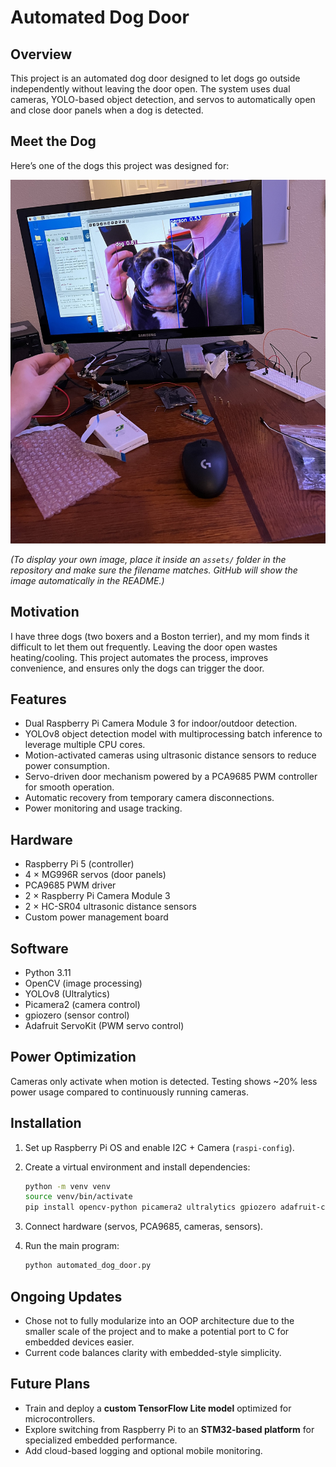 # Automated Dog Door

## Overview

This project is an automated dog door designed to let dogs go outside independently without leaving the door open. The system uses dual cameras, YOLO-based object detection, and servos to automatically open and close door panels when a dog is detected.

## Meet the Dog

Here’s one of the dogs this project was designed for:

![My Dog](assets/detect_buster.jpg)

*(To display your own image, place it inside an `assets/` folder in the repository and make sure the filename matches. GitHub will show the image automatically in the README.)*

## Motivation

I have three dogs (two boxers and a Boston terrier), and my mom finds it difficult to let them out frequently. Leaving the door open wastes heating/cooling. This project automates the process, improves convenience, and ensures only the dogs can trigger the door.

## Features

* Dual Raspberry Pi Camera Module 3 for indoor/outdoor detection.
* YOLOv8 object detection model with multiprocessing batch inference to leverage multiple CPU cores.
* Motion-activated cameras using ultrasonic distance sensors to reduce power consumption.
* Servo-driven door mechanism powered by a PCA9685 PWM controller for smooth operation.
* Automatic recovery from temporary camera disconnections.
* Power monitoring and usage tracking.

## Hardware

* Raspberry Pi 5 (controller)
* 4 × MG996R servos (door panels)
* PCA9685 PWM driver
* 2 × Raspberry Pi Camera Module 3
* 2 × HC-SR04 ultrasonic distance sensors
* Custom power management board

## Software

* Python 3.11
* OpenCV (image processing)
* YOLOv8 (Ultralytics)
* Picamera2 (camera control)
* gpiozero (sensor control)
* Adafruit ServoKit (PWM servo control)

## Power Optimization

Cameras only activate when motion is detected. Testing shows ~20% less power usage compared to continuously running cameras.

## Installation

1. Set up Raspberry Pi OS and enable I2C + Camera (`raspi-config`).
2. Create a virtual environment and install dependencies:

   ```sh
   python -m venv venv
   source venv/bin/activate
   pip install opencv-python picamera2 ultralytics gpiozero adafruit-circuitpython-servokit
   ```
3. Connect hardware (servos, PCA9685, cameras, sensors).
4. Run the main program:

   ```sh
   python automated_dog_door.py
   ```

## Ongoing Updates

* Chose not to fully modularize into an OOP architecture due to the smaller scale of the project and to make a potential port to C for embedded devices easier.
* Current code balances clarity with embedded-style simplicity.

## Future Plans

* Train and deploy a **custom TensorFlow Lite model** optimized for microcontrollers.
* Explore switching from Raspberry Pi to an **STM32-based platform** for specialized embedded performance.
* Add cloud-based logging and optional mobile monitoring.

